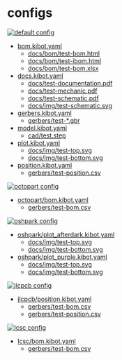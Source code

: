 # configs

[![default config](https://github.com/nerdyscout/kicad-exports/workflows/default/badge.svg)](https://github.com/nerdyscout/kicad-exports/actions?query=workflow%3Adefault)
- [bom.kibot.yaml](bom.kibot.yaml)
  - [docs/bom/test-bom.html](../output/docs/bom/test-bom.html)
  - [docs/bom/test-ibom.html](../output/docs/bom/test-ibom.html)
  - [docs/bom/test-bom.xlsx](../output/docs/bom/test-bom.xlsx)
- [docs.kibot.yaml](docs.kibot.yaml)
  - [docs/test-documentation.pdf](../output/docs/test-documentation.pdf)
  - [docs/test-mechanic.pdf](../output/docs/test-mechanic.pdf)
  - [docs/test-schematic.pdf](../output/docs/test-schematic.pdf)
  - [docs/img/test-schematic.svg](../output/docs/img/test-schematic.svg)
- [gerbers.kibot.yaml](gerbers.kibot.yaml)
  - [gerbers/test-*.gbr](../output/gerbers/)
- [model.kibot.yaml](model.kibot.yaml)
  - [cad/test.step](../output/cad/test.step)
- [plot.kibot.yaml](plot.kibot.yaml)
  - [docs/img/test-top.svg](../output/docs/img/test-top.svg)
  - [docs/img/test-bottom.svg](../output/docs/img/test-bottom.svg)
- [position.kibot.yaml](position.kibot.yaml)
  - [gerbers/test-position.csv](../output/gerbers/test-both_pos.csv)

[![octopart config](https://github.com/nerdyscout/kicad-exports/workflows/octopart/badge.svg)](https://github.com/nerdyscout/kicad-exports/actions?query=workflow%3Aoctopart)
- [octopart/bom.kibot.yaml](octopart/bom.kibot.yaml)
  - [gerbers/test-bom.csv](../output/gerbers/octopart/test-bom_octopart.csv)

[![oshpark config](https://github.com/nerdyscout/kicad-exports/workflows/oshpark/badge.svg)](https://github.com/nerdyscout/kicad-exports/actions?query=workflow%3Aoshpark)
- [oshpark/plot_afterdark.kibot.yaml](oshpark/plot_afterdark.kibot.yaml)
  - [docs/img/test-top.svg](../output/docs/img/oshpark/afterdark/test-top.svg)
  - [docs/img/test-bottom.svg](../output/docs/img/oshpark/afterdark/test-bottom.svg)
- [oshpark/plot_purple.kibot.yaml](oshpark/plot_purple.kibot.yaml)
  - [docs/img/test-top.svg](../output/docs/img/oshpark/purple/test-top.svg)
  - [docs/img/test-bottom.svg](../output/docs/img/oshpark/purple/test-bottom.svg)

[![jlcpcb config](https://github.com/nerdyscout/kicad-exports/workflows/jlcpcb/badge.svg)](https://github.com/nerdyscout/kicad-exports/actions?query=workflow%3Ajlcpcb)
- [jlcpcb/position.kibot.yaml](jlcpcb/position.kibot.yaml)
  - [gerbers/test-bom.csv](../output/gerbers/jlcpcb/test-bom_jlcpcb.csv)
  - [gerbers/test-position.csv](../output/gerbers/jlcpcb/test-position_jlcpcb.csv)

[![lcsc config](https://github.com/nerdyscout/kicad-exports/workflows/lcsc/badge.svg)](https://github.com/nerdyscout/kicad-exports/actions?query=workflow%3Alcsc)
- [lcsc/bom.kibot.yaml](lcsc/bom.kibot.yaml)
  - [gerbers/test-bom.csv](../output/gerbers/lcsc/test-bom.csv)
